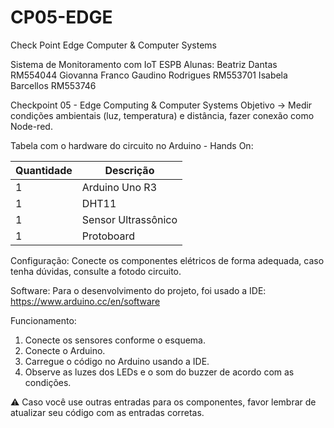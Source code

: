 # CP05-EDGE
Check Point Edge Computer &amp; Computer Systems

Sistema de Monitoramento com IoT
ESPB 
Alunas:
Beatriz Dantas RM554044
Giovanna Franco Gaudino Rodrigues RM553701
Isabela Barcellos  RM553746
 
Checkpoint 05 - Edge Computing & Computer Systems
Objetivo →  Medir condições ambientais (luz, temperatura) e distância, fazer conexão como Node-red.


Tabela com o hardware do circuito no Arduino - Hands On:

| Quantidade | Descrição                     |
| ---------- | ----------------------------- |
| 1          | Arduino Uno R3                |
| 1          | DHT11                         |
| 1          | Sensor Ultrassônico           |
| 1          | Protoboard                    |



Configuração:
Conecte os componentes elétricos de forma adequada, caso tenha dúvidas, consulte a fotodo circuito.

Software: 
Para o desenvolvimento do projeto, foi usado a IDE: 
https://www.arduino.cc/en/software

Funcionamento: 
1. Conecte os sensores conforme o esquema. 
2. Conecte o Arduino. 
3. Carregue o código no Arduino usando a IDE. 
4. Observe as luzes dos LEDs e o som do buzzer de acordo com as condições. 

⚠️ Caso você use outras entradas para os componentes, favor lembrar de atualizar seu código com as entradas corretas. 
